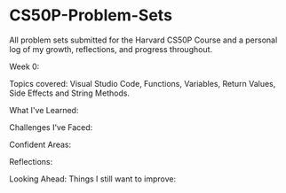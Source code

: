 # CS50P-Problem-Sets

All problem sets submitted for the Harvard CS50P Course and a personal log of my growth, reflections, and progress throughout.


Week 0:

Topics covered:  Visual Studio Code, Functions, Variables, Return Values, Side Effects and String Methods.

What I've Learned:

Challenges I've Faced:

Confident Areas:

Reflections:

Looking Ahead:
Things I still want to improve:

